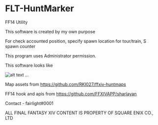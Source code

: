 # FLT-HuntMarker

FF14 Utility

This software is created by my own purpose

For check accounted position, specify spawn location for tour/train, S spawn counter

This program uses Administrator permission.

This software looks like

![alt text](https://i.imgur.com/LTZhXlI.png) ...


Map assets from https://github.com/RKI027/ffxiv-huntmaps

FF14 hook and apis from https://github.com/FFXIVAPP/sharlayan

Contact - fairlight#0001


ALL FINAL FANTASY XIV CONTENT IS PROPERTY OF SQUARE ENIX CO., LTD
